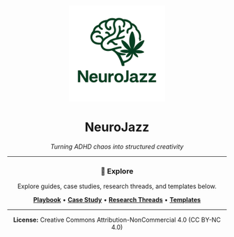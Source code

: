 <p align="center">
  <img src="assets/logo.png" alt="NeuroJazz Logo" width="220"/>
</p>

<h1 align="center">NeuroJazz</h1>
<p align="center"><em>Turning ADHD chaos into structured creativity</em></p>

---

<div align="center">

### 🔗 Explore  
<p>Explore guides, case studies, research threads, and templates below.</p>

**[Playbook](playbook.md)** • **[Case Study](case-study/openai-essay.md)** • **[Research Threads](research-threads/index.md)** • **[Templates](templates/index.md)**

</div>

---

<p align="center"><strong>License:</strong> Creative Commons Attribution-NonCommercial 4.0 (CC BY-NC 4.0)</p>